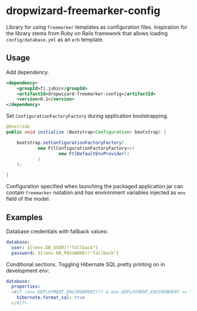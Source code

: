 # dropwizard-freemarker-config

Library for using `freemarker` templates as configuration files.
Inspiration for the library stems from Ruby on Rails framework that
allows loading `config/database.yml` as an `erb` template.

## Usage

Add dependency.

```xml
<dependency>
    <groupId>fi.jubic</groupId>
    <artifactId>dropwizard-freemarker-config</artifactId>
    <version>0.1</version>
</dependency>
```

Set `ConfigurationFactoryFactory` during application bootstrapping.

```java
@Override
public void initialize (Bootstrap<Configuration> bootstrap) {

    bootstrap.setConfigurationFactoryFactory(
            new FtlConfigurationFactoryFactory<>(
                    new FtlDefaultEnvProvider()
            )
    );

}
```

Configuration specified when launching the packaged application jar
can contain `freemarker` notation and has environment variables
injected as `env` field of the model.

## Examples

Database credentials with fallback values:

```yaml
database:
  user: ${(env.DB_USER)!"fallback"}
  password: ${(env.DB_PASSWORD)!"fallback"}
```

Conditional sections. Toggling Hibernate SQL pretty printing on in
development env:

```yaml
database:
  properties:
  <#if (env.DEPLOYMENT_ENVIRONMENT)?? & env.DEPLOYMENT_ENVIRONMENT == "development">
    hibernate.format_sql: true
  </#if>
```
